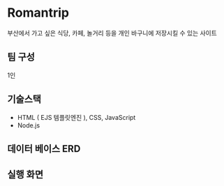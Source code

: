 # Romantrip
부산에서 가고 싶은 식당, 카페, 놀거리 등을 개인 바구니에 저장시킬 수 있는 사이트

## 팀 구성
1인

## 기술스택 
- HTML ( EJS 템플릿엔진 ), CSS, JavaScript
- Node.js

## 데이터 베이스 ERD

## 실행 화면
